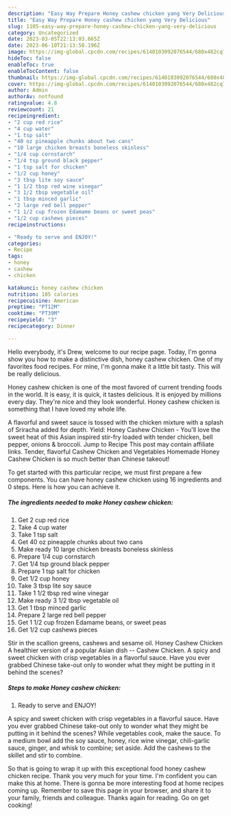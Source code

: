 ```yaml
---
description: "Easy Way Prepare Honey cashew chicken yang Very Delicious"
title: "Easy Way Prepare Honey cashew chicken yang Very Delicious"
slug: 1105-easy-way-prepare-honey-cashew-chicken-yang-very-delicious
category: Uncategorized
date: 2023-03-05T22:13:03.665Z
date: 2023-06-10T21:13:58.196Z
image: https://img-global.cpcdn.com/recipes/6140103092076544/680x482cq70/honey-cashew-chicken-recipe-main-photo.jpg
hideToc: false
enableToc: true
enableTocContent: false
thumbnail: https://img-global.cpcdn.com/recipes/6140103092076544/680x482cq70/honey-cashew-chicken-recipe-main-photo.jpg
cover: https://img-global.cpcdn.com/recipes/6140103092076544/680x482cq70/honey-cashew-chicken-recipe-main-photo.jpg
author: Admin
authorAv: notfound
ratingvalue: 4.8
reviewcount: 21
recipeingredient:
- "2 cup red rice"
- "4 cup water"
- "1 tsp salt"
- "40 oz pineapple chunks about two cans"
- "10 large chicken breasts boneless skinless"
- "1/4 cup cornstarch"
- "1/4 tsp ground black pepper"
- "1 tsp salt for chicken"
- "1/2 cup honey"
- "3 tbsp lite soy sauce"
- "1 1/2 tbsp red wine vinegar"
- "3 1/2 tbsp vegetable oil"
- "1 tbsp minced garlic"
- "2 large red bell pepper"
- "1 1/2 cup frozen Edamame beans or sweet peas"
- "1/2 cup cashews pieces"
recipeinstructions:

- "Ready to serve and ENJOY!"
categories:
- Recipe
tags:
- honey
- cashew
- chicken

katakunci: honey cashew chicken 
nutrition: 185 calories
recipecuisine: American
preptime: "PT12M"
cooktime: "PT39M"
recipeyield: "3"
recipecategory: Dinner

---
```



Hello everybody, it's Drew, welcome to our recipe page. Today, I'm gonna show you how to make a distinctive dish, honey cashew chicken. One of my favorites food recipes. For mine, I'm gonna make it a little bit tasty. This will be really delicious.

Honey cashew chicken is one of the most favored of current trending foods in the world. It is easy, it is quick, it tastes delicious. It is enjoyed by millions every day. They're nice and they look wonderful. Honey cashew chicken is something that I have loved my whole life.

A flavorful and sweet sauce is tossed with the chicken mixture with a splash of Sriracha added for depth. Yield: Honey Cashew Chicken - You&#39;ll love the sweet heat of this Asian inspired stir-fry loaded with tender chicken, bell pepper, onions &amp; broccoli. Jump to Recipe This post may contain affiliate links. Tender, flavorful Cashew Chicken and Vegetables Homemade Honey Cashew Chicken is so much better than Chinese takeout!


To get started with this particular recipe, we must first prepare a few components. You can have honey cashew chicken using 16 ingredients and 0 steps. Here is how you can achieve it.

<!--inarticleads1-->

##### The ingredients needed to make Honey cashew chicken:

1. Get 2 cup red rice
1. Take 4 cup water
1. Take 1 tsp salt
1. Get 40 oz pineapple chunks about two cans
1. Make ready 10 large chicken breasts boneless skinless
1. Prepare 1/4 cup cornstarch
1. Get 1/4 tsp ground black pepper
1. Prepare 1 tsp salt for chicken
1. Get 1/2 cup honey
1. Take 3 tbsp lite soy sauce
1. Take 1 1/2 tbsp red wine vinegar
1. Make ready 3 1/2 tbsp vegetable oil
1. Get 1 tbsp minced garlic
1. Prepare 2 large red bell pepper
1. Get 1 1/2 cup frozen Edamame beans, or sweet peas
1. Get 1/2 cup cashews pieces


Stir in the scallion greens, cashews and sesame oil. Honey Cashew Chicken A healthier version of a popular Asian dish -- Cashew Chicken. A spicy and sweet chicken with crisp vegetables in a flavorful sauce. Have you ever grabbed Chinese take-out only to wonder what they might be putting in it behind the scenes? 

<!--inarticleads2-->

##### Steps to make Honey cashew chicken:


1. Ready to serve and ENJOY!

A spicy and sweet chicken with crisp vegetables in a flavorful sauce. Have you ever grabbed Chinese take-out only to wonder what they might be putting in it behind the scenes? While vegetables cook, make the sauce. To a medium bowl add the soy sauce, honey, rice wine vinegar, chili-garlic sauce, ginger, and whisk to combine; set aside. Add the cashews to the skillet and stir to combine. 

So that is going to wrap it up with this exceptional food honey cashew chicken recipe. Thank you very much for your time. I'm confident you can make this at home. There is gonna be more interesting food at home recipes coming up. Remember to save this page in your browser, and share it to your family, friends and colleague. Thanks again for reading. Go on get cooking!
